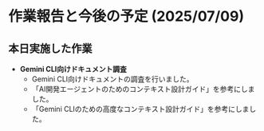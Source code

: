 # 作業報告と今後の予定 (2025/07/09)

## 本日実施した作業

- **Gemini CLI向けドキュメント調査**
  - Gemini CLI向けドキュメントの調査を行いました。
  - 「AI開発エージェントのためのコンテキスト設計ガイド」を参考にしました。
  - 「Gemini CLIのための高度なコンテキスト設計ガイド」を参考にしました。
